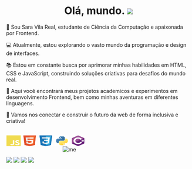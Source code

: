 <h1 align="center"> 
Olá, mundo. <img src="https://raw.githubusercontent.com/Veidoido/Veidoido/main/images/hi.gif" height="30px">
</h1>

👋 Sou Sara Vila Real, estudante de Ciência da Computação e apaixonada por Frontend.

💻 Atualmente, estou explorando o vasto mundo da programação e design de interfaces.

📚 Estou em constante busca por aprimorar minhas habilidades em HTML, CSS e JavaScript, construindo soluções criativas para desafios do mundo real.

🚀  Aqui você encontrará meus projetos academicos e experimentos em desenvolvimento Frontend, bem como minhas aventuras em diferentes linguagens.

🤝 Vamos nos conectar e construir o futuro da web de forma inclusiva e criativa!



<div style="display: inline_block"><br>
  <img align="center" alt="Js" height="30" width="40" src="https://raw.githubusercontent.com/devicons/devicon/master/icons/javascript/javascript-plain.svg">
  <img align="center" alt="HTML" height="30" width="40" src="https://raw.githubusercontent.com/devicons/devicon/master/icons/html5/html5-original.svg">
  <img align="center" alt="CSS" height="30" width="40" src="https://raw.githubusercontent.com/devicons/devicon/master/icons/css3/css3-original.svg">
  <img align="center" alt="Python" height="30" width="40" src="https://raw.githubusercontent.com/devicons/devicon/master/icons/python/python-original.svg">
  <img align="center" alt="Csharp" height="30" width="40" src="https://raw.githubusercontent.com/devicons/devicon/master/icons/csharp/csharp-original.svg">
  <img align="right" alt="me"  height="350" width="350" src="https://cdn.discordapp.com/attachments/1150188710760030268/1150188934542938112/ezgif-5-e225a2fe28.gif">
</div>
  
  ##
 
<div> 
  
  <a href = "mailto:saradotpy@gmail.com"><img src="https://img.shields.io/badge/Gmail-D14836?style=for-the-badge&logo=gmail&logoColor=white" target="_blank"></a>
  <a href="https://www.linkedin.com/in/saravilareal" target="_blank"><img src="https://img.shields.io/badge/-LinkedIn-%230077B5?style=for-the-badge&logo=linkedin&logoColor=white" target="_blank"></a> 
  <a href="https://instagram.com/saravreal" target="_blank"><img src="https://img.shields.io/badge/-Instagram-%23E4405F?style=for-the-badge&logo=instagram&logoColor=white" target="_blank"></a>
  <a href="https://twitter.com/saravilareal" target="_blank"><img src="https://img.shields.io/badge/Twitter-1DA1F2?style=for-the-badge&logo=twitter&logoColor=white"></a>
</div>
